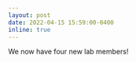 ```yaml
---
layout: post
date: 2022-04-15 15:59:00-0400
inline: true
---
```


We now have four new lab members!
